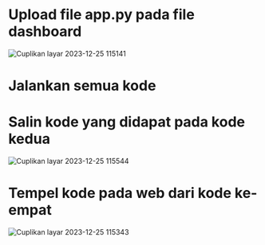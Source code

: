 # Upload file app.py pada file dashboard
![Cuplikan layar 2023-12-25 115141](https://github.com/Maulana825/Proyek/assets/126551424/a8f75644-2ecb-43aa-85a5-d83d2b24c3ec)
# Jalankan semua kode
# Salin kode yang didapat pada kode kedua
![Cuplikan layar 2023-12-25 115544](https://github.com/Maulana825/Proyek/assets/126551424/acbee0c8-7fae-45ab-82d9-44a6269771bd)
# Tempel kode pada web dari kode ke-empat
![Cuplikan layar 2023-12-25 115343](https://github.com/Maulana825/Proyek/assets/126551424/08a8f48f-8326-41fd-a961-5d3bdac0ed40)

